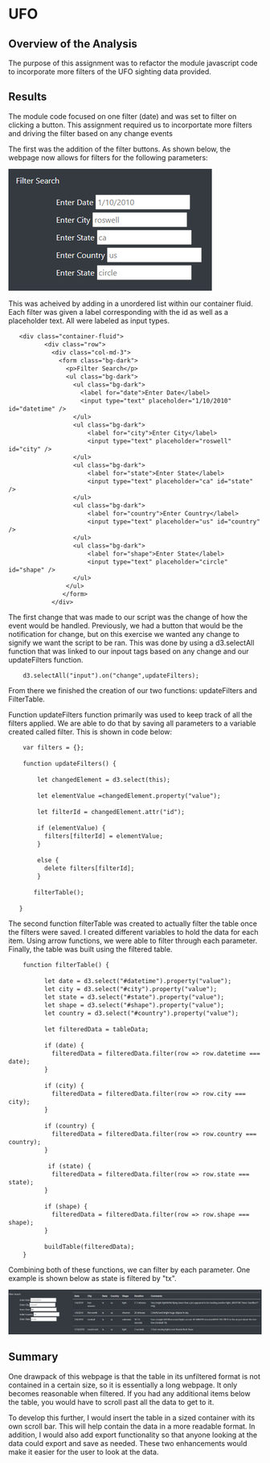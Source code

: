 # UFO

## Overview of the Analysis

The purpose of this assignment was to refactor the module javascript code to incorporate more filters of the UFO sighting data provided. 

## Results

The module code focused on one filter (date) and was set to filter on clicking a button. This assignment required us to incorportate more filters and driving the filter based on any change events 

The first was the addition of the filter buttons.  As shown below, the webpage now allows for filters for the following parameters: 

![filters.PNG](static/images/filters.PNG)

This was acheived by adding in a unordered list within our container fluid. Each filter was given a label corresponding with the id as well as a placeholder text. All were labeled as input types.  

       <div class="container-fluid">
              <div class="row">
                <div class="col-md-3">
                  <form class="bg-dark">
                    <p>Filter Search</p>
                    <ul class="bg-dark">
                      <ul class="bg-dark">
                        <label for="date">Enter Date</label>
                        <input type="text" placeholder="1/10/2010" id="datetime" />
                      </ul>
                      <ul class="bg-dark">
                          <label for="city">Enter City</label>
                          <input type="text" placeholder="roswell" id="city" />
                      </ul>
                      <ul class="bg-dark">
                          <label for="state">Enter State</label>
                          <input type="text" placeholder="ca" id="state" />
                      </ul>
                      <ul class="bg-dark">
                          <label for="country">Enter Country</label>
                          <input type="text" placeholder="us" id="country" />
                      </ul>
                      <ul class="bg-dark">
                          <label for="shape">Enter State</label>
                          <input type="text" placeholder="circle" id="shape" />
                      </ul>
                    </ul>
                   </form>
                </div>

The first change that was made to our script was the change of how the event would be handled. Previously, we had a button that would be the notification for change, but on this exercise we wanted any change to signify we want the script to be ran. This was done by using a d3.selectAll function that was linked to our inpout tags based on any change and our updateFilters function. 

        d3.selectAll("input").on("change",updateFilters);

From there we finished the creation of our two functions: updateFilters and FilterTable. 

Function updateFilters function primarily was used to keep track of all the filters applied. We are able to do that by saving all parameters to a variable created called filter. This is shown in code below: 
           
        var filters = {};

        function updateFilters() {

            let changedElement = d3.select(this);

            let elementValue =changedElement.property("value");

            let filterId = changedElement.attr("id");

            if (elementValue) {
              filters[filterId] = elementValue;
            }

            else {
              delete filters[filterId];
            }

           filterTable();
  
       }

The second function filterTable was created to actually filter the table once the filters were saved. I created different variables to hold the data for each item. Using arrow functions, we were able to filter through each parameter. Finally, the table was built using the filtered table. 

        function filterTable() {

              let date = d3.select("#datetime").property("value");
              let city = d3.select("#city").property("value");
              let state = d3.select("#state").property("value");
              let shape = d3.select("#shape").property("value");
              let country = d3.select("#country").property("value");

              let filteredData = tableData;  

              if (date) {
                filteredData = filteredData.filter(row => row.datetime === date);
              }

              if (city) {
                filteredData = filteredData.filter(row => row.city === city);
              }

              if (country) {
                filteredData = filteredData.filter(row => row.country === country);
              }

               if (state) {
                filteredData = filteredData.filter(row => row.state === state);
              }

              if (shape) {
                filteredData = filteredData.filter(row => row.shape === shape);
              }

              buildTable(filteredData);
        }

Combining both of these functions, we can filter by each parameter. One example is shown below as state is filtered by "tx".

![filtered_data.PNG](static/images/filtered_data.PNG)

## Summary 

One drawpack of this webpage is that the table in its unfiltered format is not contained in a certain size, so it is essentially a long webpage. It only becomes reasonable when filtered. If you had any additional items below the table, you would have to scroll past all the data to get to it. 

To develop this further, I would insert the table in a sized container with its own scroll bar. This will help contain the data in a more readable format. In addition, I would also add export functionality so that anyone looking at the data could export and save as needed. These two enhancements would make it easier for the user to look at the data. 
